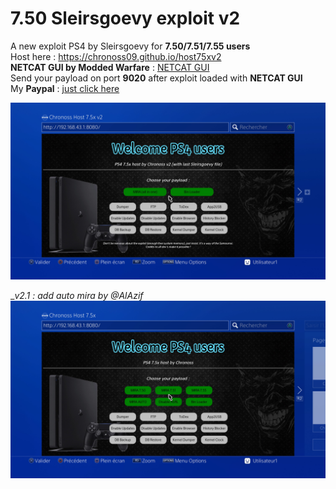 # 7.50 Sleirsgoevy exploit v2
A new exploit PS4 by Sleirsgoevy for __7.50/7.51/7.55 users__  
Host here : https://chronoss09.github.io/host75xv2  
__NETCAT GUI by Modded Warfare__ : [NETCAT GUI](https://www.mediafire.com/file/zts1sb5vybeylez/NetCat_GUI_by_Modded_Warfare.zip/file)  
Send your payload on port __9020__ after exploit loaded with __NETCAT GUI__  
My __Paypal__ : [just click here](https://www.paypal.com/paypalme/chronoss01)

![Screenshot](https://github.com/chronoss09/host75xv2/blob/main/20210318045908.jpg)  

__v2.1 : add auto mira by @_AlAzif__
![Screenshot](https://github.com/chronoss09/host75xv2/blob/main/20210320224520.jpg)  
